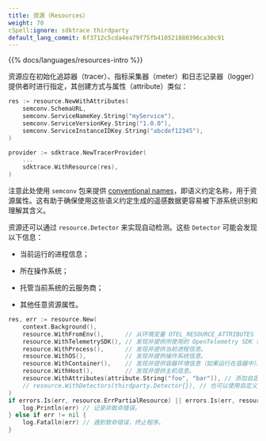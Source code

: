 ```yaml
---
title: 资源（Resources）
weight: 70
cSpell:ignore: sdktrace thirdparty
default_lang_commit: 6f3712c5cda4ea79f75fb410521880396ca30c91
---
```


{{% docs/languages/resources-intro %}}

资源应在初始化追踪器（tracer）、指标采集器（meter）和日志记录器（logger）提供者时进行指定，其创建方式与属性（attribute）类似：

```go
res := resource.NewWithAttributes(
    semconv.SchemaURL,
    semconv.ServiceNameKey.String("myService"),
    semconv.ServiceVersionKey.String("1.0.0"),
    semconv.ServiceInstanceIDKey.String("abcdef12345"),
)

provider := sdktrace.NewTracerProvider(
    ...
    sdktrace.WithResource(res),
)
```

注意此处使用 `semconv` 包来提供
[conventional names](/docs/concepts/semantic-conventions/)，即语义约定名称，用于资源属性。这有助于确保使用这些语义约定生成的遥感数据更容易被下游系统识别和理解其含义。

资源还可以通过 `resource.Detector` 来实现自动检测。这些 `Detector` 可能会发现以下信息：

- 当前运行的进程信息；

- 所在操作系统；

- 托管当前系统的云服务商；

- 其他任意资源属性。

```go
res, err := resource.New(
	context.Background(),
	resource.WithFromEnv(),      // 从环境变量 OTEL_RESOURCE_ATTRIBUTES 和 OTEL_SERVICE_NAME 中发现并提供属性。
	resource.WithTelemetrySDK(), // 发现并提供所使用的 OpenTelemetry SDK 信息。
	resource.WithProcess(),      // 发现并提供当前进程信息。
	resource.WithOS(),           // 发现并提供操作系统信息。
	resource.WithContainer(),    // 发现并提供容器环境信息（如果运行在容器中）。
	resource.WithHost(),         // 发现并提供主机信息。
	resource.WithAttributes(attribute.String("foo", "bar")), // 添加自定义资源属性。
	// resource.WithDetectors(thirdparty.Detector{}), // 也可以使用自定义的外部 Detector 实现。
)
if errors.Is(err, resource.ErrPartialResource) || errors.Is(err, resource.ErrSchemaURLConflict) {
	log.Println(err) // 记录非致命错误。
} else if err != nil {
	log.Fatalln(err) // 遇到致命错误，终止程序。
}
```
